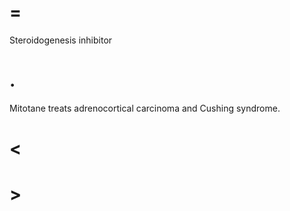 # =

Steroidogenesis inhibitor

# .

Mitotane treats adrenocortical carcinoma and Cushing syndrome.

# <

# >
